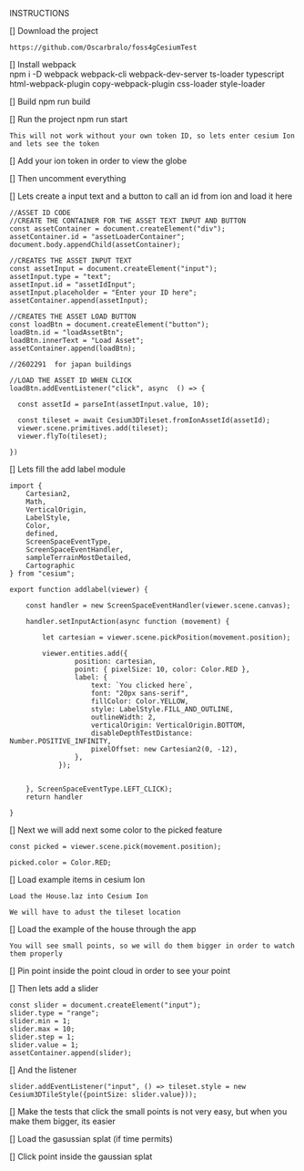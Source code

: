 INSTRUCTIONS

[] Download the project 

    https://github.com/Oscarbralo/foss4gCesiumTest


[] Install webpack  
	npm i -D webpack webpack-cli webpack-dev-server ts-loader typescript html-webpack-plugin copy-webpack-plugin css-loader style-loader


[] Build 
	npm run build

[] Run the project
	npm run start


    This will not work without your own token ID, so lets enter cesium Ion and lets see the token


[] Add your ion token in order to view the globe


[] Then uncomment everything


[] Lets create a input text and a button to call an id from ion and load it here



    //ASSET ID CODE
    //CREATE THE CONTAINER FOR THE ASSET TEXT INPUT AND BUTTON
    const assetContainer = document.createElement("div");
    assetContainer.id = "assetLoaderContainer";
    document.body.appendChild(assetContainer);

    //CREATES THE ASSET INPUT TEXT
    const assetInput = document.createElement("input");
    assetInput.type = "text";
    assetInput.id = "assetIdInput";
    assetInput.placeholder = "Enter your ID here";
    assetContainer.append(assetInput);

    //CREATES THE ASSET LOAD BUTTON
    const loadBtn = document.createElement("button");
    loadBtn.id = "loadAssetBtn";
    loadBtn.innerText = "Load Asset";
    assetContainer.append(loadBtn);

    //2602291  for japan buildings

    //LOAD THE ASSET ID WHEN CLICK
    loadBtn.addEventListener("click", async  () => {

      const assetId = parseInt(assetInput.value, 10);

      const tileset = await Cesium3DTileset.fromIonAssetId(assetId);
      viewer.scene.primitives.add(tileset);
      viewer.flyTo(tileset);

    })



[] Lets fill the add label module



    import {
        Cartesian2,
        Math,
        VerticalOrigin,
        LabelStyle,
        Color,
        defined,
        ScreenSpaceEventType,
        ScreenSpaceEventHandler,
        sampleTerrainMostDetailed,
        Cartographic
    } from "cesium";

    export function addlabel(viewer) {

        const handler = new ScreenSpaceEventHandler(viewer.scene.canvas);

        handler.setInputAction(async function (movement) {

            let cartesian = viewer.scene.pickPosition(movement.position);

            viewer.entities.add({
                    position: cartesian,
                    point: { pixelSize: 10, color: Color.RED },
                    label: {
                        text: `You clicked here`,
                        font: "20px sans-serif",
                        fillColor: Color.YELLOW,
                        style: LabelStyle.FILL_AND_OUTLINE,
                        outlineWidth: 2,
                        verticalOrigin: VerticalOrigin.BOTTOM,
                        disableDepthTestDistance: Number.POSITIVE_INFINITY,
                        pixelOffset: new Cartesian2(0, -12),
                    },
                });


        }, ScreenSpaceEventType.LEFT_CLICK);
        return handler

    }



[] Next we will add next some color to the picked feature


    const picked = viewer.scene.pick(movement.position);

    picked.color = Color.RED;


[] Load example items in cesium Ion

    Load the House.laz into Cesium Ion

    We will have to adust the tileset location

[] Load the example of the house through the app

    You will see small points, so we will do them bigger in order to watch them properly


[] Pin point inside the point cloud in order to see your point


[] Then lets add a slider

    const slider = document.createElement("input");
    slider.type = "range";
    slider.min = 1;
    slider.max = 10;
    slider.step = 1;
    slider.value = 1;
    assetContainer.append(slider);


[] And the listener

    slider.addEventListener("input", () => tileset.style = new Cesium3DTileStyle({pointSize: slider.value}));


[] Make the tests that click the small points is not very easy, but when you make them bigger, its easier

[] Load the gasussian splat (if time permits)

[] Click point inside the gaussian splat 
